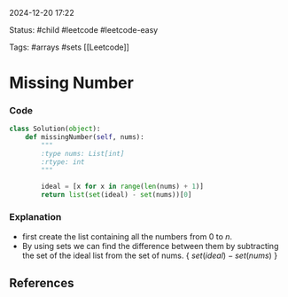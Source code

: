 
2024-12-20  17:22

Status: #child #leetcode #leetcode-easy 

Tags: #arrays #sets [[Leetcode]]

# Missing Number

### Code
```python
class Solution(object):
    def missingNumber(self, nums):
        """
        :type nums: List[int]
        :rtype: int
        """

        ideal = [x for x in range(len(nums) + 1)]
        return list(set(ideal) - set(nums))[0]
```

### Explanation
- first create the list containing all the numbers from $0$ to $n$. 
- By using sets we can find the difference between them by subtracting the set of the ideal list from the set of nums. { $set(ideal) - set(nums)$ }


## References

